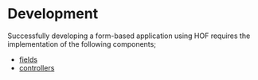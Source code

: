 # Development

Successfully developing a form-based application using HOF requires the implementation of the following components;

* [fields](./fields)
* [controllers](./controllers)
